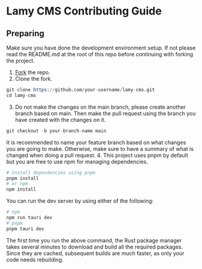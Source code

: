 # Lamy CMS Contributing Guide

## Preparing

Make sure you have done the development environment setup. If not please read the README.md at the root of this repo before continuing with forking the project.

1. [Fork](https://github.com/lnfel/lamy-cms/fork) the repo.
2. Clone the fork.

```s
git clone https://github.com/your-username/lamy-cms.git
cd lamy-cms
```

3. Do not make the changes on the main branch, please create another branch based on main. Then make the pull request using the branch you have created with the changes on it.

```s
git checkout -b your-branch-name main
```

It is recommended to name your feature branch based on what changes you are going to make. Otherwise, make sure to have a summary of what is changed when doing a pull request. 4. This project uses pnpm by default but you are free to use npm for managing dependencies.

```s
# Install dependencies using pnpm
pnpm install
# or npm
npm install
```

You can run the dev server by using either of the following:

```s
# npm
npm run tauri dev
# pnpm
pnpm tauri dev
```

The first time you run the above command, the Rust package manager takes several minutes to download and build all the required packages. Since they are cached, subsequent builds are much faster, as only your code needs rebuilding.

